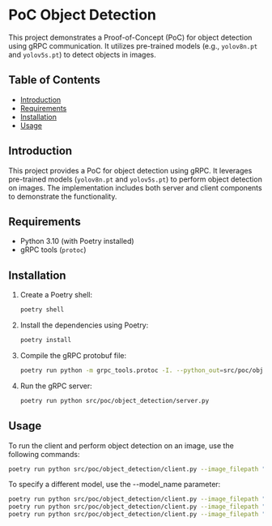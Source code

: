 # PoC Object Detection

This project demonstrates a Proof-of-Concept (PoC) for object detection using gRPC communication. It utilizes pre-trained models (e.g., `yolov8n.pt` and `yolov5s.pt`) to detect objects in images.

## Table of Contents
- [Introduction](#introduction)
- [Requirements](#requirements)
- [Installation](#installation)
- [Usage](#usage)

## Introduction

This project provides a PoC for object detection using gRPC. It leverages pre-trained models (`yolov8n.pt` and `yolov5s.pt`) to perform object detection on images. The implementation includes both server and client components to demonstrate the functionality.

## Requirements

- Python 3.10 (with Poetry installed)
- gRPC tools (`protoc`)

## Installation

1. Create a Poetry shell:
    ```sh
    poetry shell
    ```

2. Install the dependencies using Poetry:
    ```sh
    poetry install
    ```

3. Compile the gRPC protobuf file:
    ```sh
    poetry run python -m grpc_tools.protoc -I. --python_out=src/poc/object_detection/ --grpc_python_out=src/poc/object_detection/ protos/object_detection.proto
    ```

4. Run the gRPC server:
    ```sh
    poetry run python src/poc/object_detection/server.py
    ```

## Usage

To run the client and perform object detection on an image, use the following commands:

```sh
poetry run python src/poc/object_detection/client.py --image_filepath "resources/image_1.jpg"
```

To specify a different model, use the --model_name parameter:

```sh
poetry run python src/poc/object_detection/client.py --image_filepath "resources/image_2.jpg" --model_name "yolov8n.pt"
poetry run python src/poc/object_detection/client.py --image_filepath "resources/image_3.jpg" --model_name "yolov5s.pt"
poetry run python src/poc/object_detection/client.py --image_filepath "resources/image_4_not_detect.jpg" --model_name "yolov5s.pt"
```
